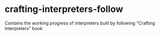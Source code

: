 # crafting-interpreters-follow
Contains the working progress of interpreters built by following "Crafting Interpreters" book
